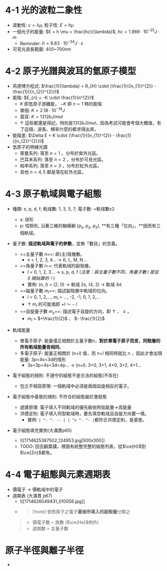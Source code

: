# 4-1 光的波粒二象性
- 波動性: $c = \lambda \mu$, 粒子性: $E = h \mu$
- 一個光子的能量: $E = h \mu = \frac{hc}{\lambda}$, $hc = 1.989 \cdot 10^{-25} J \cdot m$
	- Reminder: $h = 6.63 \cdot 10^{-34} J \cdot s$
- 可見光波長範圍: 400~700nm
# 4-2 原子光譜與波耳的氫原子模型
- 芮德博方程式: $\frac{1}{\lambda} = R_{H} \cdot (\frac{1}{{n_{1}}^{2}} - \frac{1}{{n_{2}}^{2}})$
- 能階: $E_{n} = -K \cdot \frac{1}{n^{2}}$
	- $K$ 即氫原子游離能， $-K$ 即 $n=1$ 時的能階
	- 單個: $K = 2.18 \cdot 10^{-18}J$
	- 莫耳: $K = 1312 kJ/mol$
	- $\uparrow$ 這些都還是得記，特別是$1312kJ/mol$，因為考試可能會考個大概值，有了這個，波長、頻率什麼的都求得出來。
- 能階差: $\Delta E = K \cdot (\frac{1}{{n_{1}}^{2}} - \frac{1}{{n_{2}}^{2}})$
- 氫原子的明線光譜
	- 萊曼系列: 落至 $n=1$ ，分布於紫外光區。
	- 巴耳末系列: 落至 $n = 2$ ，分布於可見光區。
	- 帕申系列: 落至 $n = 3$ ，分布於紅外光區。
	- 其他 $n = 4, 5$ 都是落在紅外光區。

# 4-3 原子軌域與電子組態
- 種類: s, p, d, f; 軌域數: 1, 3, 5, 7; 電子數: =軌域數x2
	- s: 球形
	- p: 啞鈴形, 沿著三維的軸橫躺 ($p_x$, $p_y$, $p_z$), **有三種「位向」，**因而有三個軌域。
- 量子數: **描述軌域與電子的參數**，並無「數目」的含義。
	- ==主量子數 n==: 即(主)殼層數。
		- n = 1, 2, 3, 4... $\rightarrow$ K, L, M, N...
	- ==角量子數 $l$==: 代表軌域的副殼層。
		- $l$ = 0, 1, 2, 3... $\rightarrow$ s, p, d, f (*注意：與主量子數不同，角量子數 $l$ 是從 0 開始算的！*)
		- 實例: (n, $l$) = (2, 0) $\rightarrow$ 軌域 2s, (4, 2) $\rightarrow$ 軌域 4d
	- ==磁量子數 $m_l$==: 描述副殼層中軌域的位向。
		- $l$ = 0, 1, 2,..., $m_l$ = ..., -2, -1, 0, 1, 2,...
		- $\uparrow$ $m_l$ 的可能值即 $+l \text{ ～} -l$
	- ==自旋量子數 $m_s$==: 描述電子自旋的方向，即 $\uparrow$ 、 $\downarrow$ 。
		- $m_l$ = $+\frac{1}{2}$ 、 $- \frac{1}{2}$
- 軌域能量 
	- 單電子原子: 能量僅正相關於主量子數n，**對於單電子原子而言，同殼層的所有軌域能量皆相同**。
	- 多電子原子: 能量正相關於 (n+$l$) 值，而 n+$l$ 相同時就比 n ，因此才會出現能量: 3p<4s<3d的情形
		- 3s<3p<4s<3d<4p... $\rightarrow$ (n+$l$): 3+0, 3+1, 4+0, 3+2, 4+1...
- 電子組態的規則: 不遵守的組態不是合法的組態(不存在)
	- 包立不相容原理: 一個軌域中必須是兩個自旋相反的電子。
- 電子組態中基態的規則: 不符合的組態屬於激發態
	- 遞建原理: 電子填入不同軌域的優先級依照低能量$\rightarrow$高能量
	- 洪德定則: 電子填入同型軌域時，要先填空軌域且自旋方向要一樣。
		- 實例: `| ^- ^- -- | | ^v ^- ^- |`都符合洪德定則，是基態。
- 電子組態填充實例(大滿貫p65)

	- ![[1714625387502_124953.jpg|500x300]]
	- TODO: 回去翻葉講，裡面有統整完整的組態列表，從$\ce{H}$到$\ce{Zn}$都有。

# 4-4 電子組態與元素週期表
- 價電子 $\rightarrow$ 價軌域中的電子
- 週期表 (大滿貫 p67)
	- ![[1714626049431_010056.jpg]]
	- > [!note] 依照原子之電子**最後所填入的副殼層**分類之
	 > - 價電子數 = 族數 ($\ce{He}$例外)
	 > - 週期數 = 主量子數
	 
# 原子半徑與離子半徑
- 